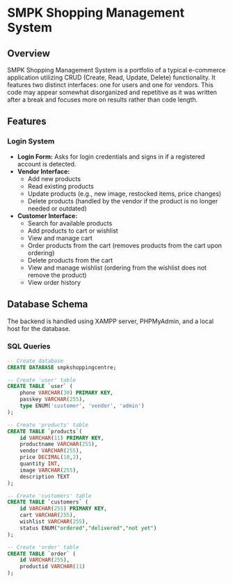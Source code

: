 # SMPK Shopping Management System

## Overview
SMPK Shopping Management System is a portfolio of a typical e-commerce application utilizing CRUD (Create, Read, Update, Delete) functionality. It features two distinct interfaces: one for users and one for vendors. This code may appear somewhat disorganized and repetitive as it was written after a break and focuses more on results rather than code length.

## Features
### Login System
- **Login Form:** Asks for login credentials and signs in if a registered account is detected.
- **Vendor Interface:** 
  - Add new products
  - Read existing products
  - Update products (e.g., new image, restocked items, price changes)
  - Delete products (handled by the vendor if the product is no longer needed or outdated)
- **Customer Interface:**
  - Search for available products
  - Add products to cart or wishlist
  - View and manage cart
  - Order products from the cart (removes products from the cart upon ordering)
  - Delete products from the cart
  - View and manage wishlist (ordering from the wishlist does not remove the product)
  - View order history

## Database Schema
The backend is handled using XAMPP server, PHPMyAdmin, and a local host for the database.

### SQL Queries
```sql
-- Create database
CREATE DATABASE smpkshoppingcentre;

-- Create 'user' table
CREATE TABLE `user` (
    phone VARCHAR(30) PRIMARY KEY,
    passkey VARCHAR(255),
    type ENUM('customer', 'vendor', 'admin')
);

-- Create 'products' table
CREATE TABLE `products`(
    id VARCHAR(11) PRIMARY KEY,
    productname VARCHAR(255),
    vendor VARCHAR(255),
    price DECIMAL(10,2),
    quantity INT,
    image VARCHAR(255),
    description TEXT
);

-- Create 'customers' table
CREATE TABLE `customers` (
    id VARCHAR(255) PRIMARY KEY,
    cart VARCHAR(255),
    wishlist VARCHAR(255),
    status ENUM("ordered","delivered","not yet")
);

-- Create 'order' table
CREATE TABLE `order` (
    id VARCHAR(255),
    productid VARCHAR(11)
);
